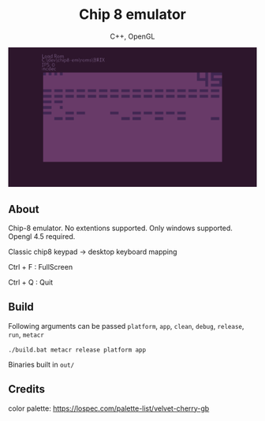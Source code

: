 <p>
<h1 align="center">Chip 8 emulator</h2>
<p align="center">C++, OpenGL</p>
<p align="center">
<img width="600"src="data/screenshot.png">
</p>
</p>

## About
Chip-8 emulator. No extentions supported. Only windows supported. Opengl 4.5 required.

Classic chip8 keypad -> desktop keyboard mapping

Ctrl + F : FullScreen

Ctrl + Q : Quit

## Build

Following arguments can be passed
`platform`, `app`, `clean`, `debug`, `release`, `run`, `metacr`

```
./build.bat metacr release platform app
```

Binaries built in `out/`

## Credits

color palette: https://lospec.com/palette-list/velvet-cherry-gb